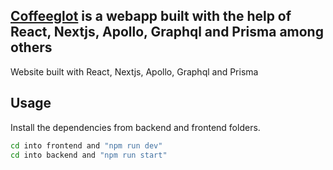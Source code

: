 ## <a href="https://coffeeglot.herokuapp.com/">Coffeeglot</a> is a webapp built with the help of React, Nextjs, Apollo, Graphql and Prisma among others
Website built with React, Nextjs, Apollo, Graphql and Prisma

## Usage
Install the dependencies from backend and frontend folders.

```sh
cd into frontend and "npm run dev"
cd into backend and "npm run start"
```
